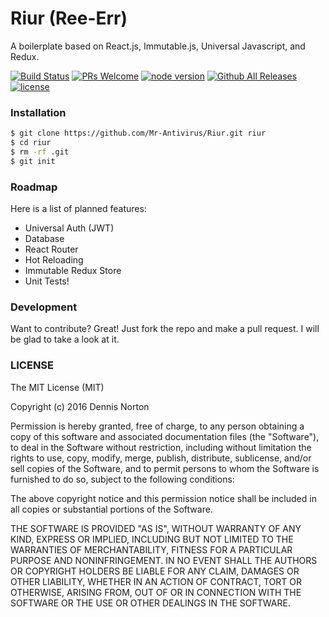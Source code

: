 # Riur (Ree-Err)
A boilerplate based on React.js, Immutable.js, Universal Javascript, and Redux.

[![Build Status](https://travis-ci.org/Mr-Antivirus/Riur.svg?branch=master)](https://travis-ci.org/Mr-Antivirus/Riur) 
[![PRs Welcome](https://img.shields.io/badge/PRs-welcome-brightgreen.svg)](https://github.com/Mr-Antivirus/Riur/pull/new/master)
[![node version](https://img.shields.io/badge/node-%3E=4.0-brightgreen.svg)](https://github.com/Mr-Antivirus/Riur)
[![Github All Releases](https://img.shields.io/github/downloads/Mr-Antivirus/Riur/total.svg)](https://github.com/Mr-Antivirus/Riur/archive/master.zip)
[![license](https://img.shields.io/badge/license-MIT-blue.svg)](https://github.com/Mr-Antivirus/Riur/blob/master/LICENSE)

### Installation
```sh
$ git clone https://github.com/Mr-Antivirus/Riur.git riur
$ cd riur
$ rm -rf .git
$ git init
```

### Roadmap
Here is a list of planned features:
* Universal Auth (JWT)
* Database
* React Router
* Hot Reloading
* Immutable Redux Store
* Unit Tests!

### Development
Want to contribute? Great!
Just fork the repo and make a pull request. I will be glad to take a look at it.

### LICENSE
The MIT License (MIT)

Copyright (c) 2016 Dennis Norton

Permission is hereby granted, free of charge, to any person obtaining a copy
of this software and associated documentation files (the "Software"), to deal
in the Software without restriction, including without limitation the rights
to use, copy, modify, merge, publish, distribute, sublicense, and/or sell
copies of the Software, and to permit persons to whom the Software is
furnished to do so, subject to the following conditions:

The above copyright notice and this permission notice shall be included in all
copies or substantial portions of the Software.

THE SOFTWARE IS PROVIDED "AS IS", WITHOUT WARRANTY OF ANY KIND, EXPRESS OR
IMPLIED, INCLUDING BUT NOT LIMITED TO THE WARRANTIES OF MERCHANTABILITY,
FITNESS FOR A PARTICULAR PURPOSE AND NONINFRINGEMENT. IN NO EVENT SHALL THE
AUTHORS OR COPYRIGHT HOLDERS BE LIABLE FOR ANY CLAIM, DAMAGES OR OTHER
LIABILITY, WHETHER IN AN ACTION OF CONTRACT, TORT OR OTHERWISE, ARISING FROM,
OUT OF OR IN CONNECTION WITH THE SOFTWARE OR THE USE OR OTHER DEALINGS IN THE
SOFTWARE.
